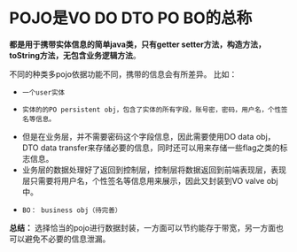 # POJO是VO DO DTO PO BO的总称

**都是用于携带实体信息的简单java类，只有getter setter方法，构造方法，toString方法，无包含业务逻辑方法**。

不同的种类多pojo依据功能不同，携带的信息会有所差异。
比如：
*     一个user实体
*     实体的的PO persistent obj，包含了实体的所有字段，账号密，密码，用户名，个性签名等信息。
*   但是在业务层，并不需要密码这个字段信息，因此需要使用DO data obj，DTO data transfer来存储必要的信息，同时还可以用来存储一些flag之类的标志信息。
*   业务层的数据处理好了返回到控制层，控制层将数据返回到前端表现层，表现层只需要将用户名，个性签名等信息用来展示，因此又封装到VO valve obj中。
*     BO： business obj（待完善）
**总结：**
    选择恰当的pojo进行数据封装，一方面可以节约能存于带宽，另一方面也可以避免不必要的信息泄漏。